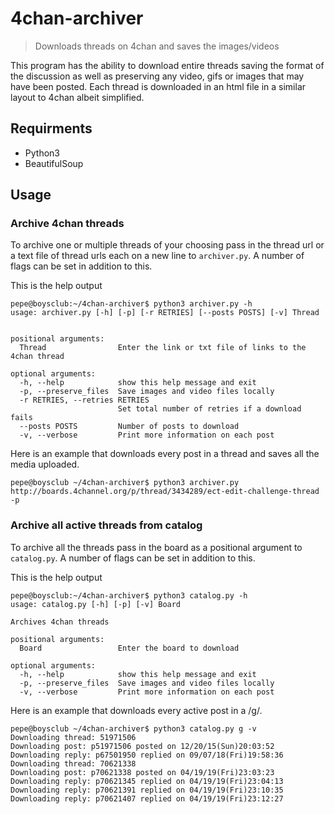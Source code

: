 # 4chan-archiver
> Downloads threads on 4chan and saves the images/videos

This program has the ability to download entire threads saving the format of the discussion as well as preserving any video, gifs or images that may have been posted. Each thread is downloaded in an html file in a similar layout to 4chan albeit simplified.

## Requirments
* Python3
* BeautifulSoup

## Usage

### Archive 4chan threads

To archive one or multiple threads of your choosing pass in the thread url or a text file of thread urls each on a new line to `archiver.py`. A number of flags can be set in addition to this.

This is the help output
```
pepe@boysclub:~/4chan-archiver$ python3 archiver.py -h
usage: archiver.py [-h] [-p] [-r RETRIES] [--posts POSTS] [-v] Thread


positional arguments:
  Thread                Enter the link or txt file of links to the 4chan thread

optional arguments:
  -h, --help            show this help message and exit
  -p, --preserve_files  Save images and video files locally
  -r RETRIES, --retries RETRIES
                        Set total number of retries if a download fails
  --posts POSTS         Number of posts to download
  -v, --verbose         Print more information on each post
```

Here is an example that downloads every post in a thread and saves all the media uploaded.
```
pepe@boysclub ~/4chan-archiver$ python3 archiver.py http://boards.4channel.org/p/thread/3434289/ect-edit-challenge-thread -p
```

### Archive all active threads from catalog

To archive all the threads pass in the board as a positional argument to `catalog.py`. A number of flags can be set in addition to this.

This is the help output
```
pepe@boysclub:~/4chan-archiver$ python3 catalog.py -h
usage: catalog.py [-h] [-p] [-v] Board

Archives 4chan threads

positional arguments:
  Board                 Enter the board to download

optional arguments:
  -h, --help            show this help message and exit
  -p, --preserve_files  Save images and video files locally
  -v, --verbose         Print more information on each post

```

Here is an example that downloads every active post in a /g/.
```
pepe@boysclub ~/4chan-archiver$ python3 catalog.py g -v
Downloading thread: 51971506
Downloading post: p51971506 posted on 12/20/15(Sun)20:03:52
Downloading reply: p67501950 replied on 09/07/18(Fri)19:58:36
Downloading thread: 70621338
Downloading post: p70621338 posted on 04/19/19(Fri)23:03:23
Downloading reply: p70621345 replied on 04/19/19(Fri)23:04:13
Downloading reply: p70621391 replied on 04/19/19(Fri)23:10:35
Downloading reply: p70621407 replied on 04/19/19(Fri)23:12:27
```